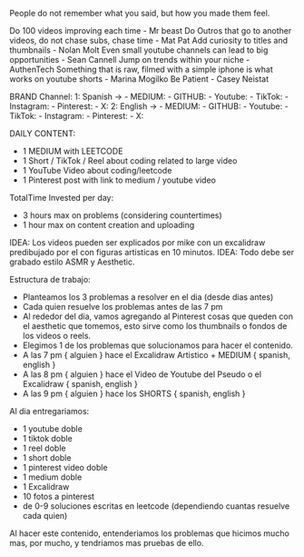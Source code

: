 People do not remember what you said, but how you made them feel.

Do 100 videos improving each time  - Mr beast
Do Outros that go to another videos, do not chase subs, chase time - Mat Pat
Add curiosity to titles and thumbnails - Nolan Molt
Even small youtube channels can lead to big opportunities - Sean Cannell
Jump on trends within your niche - AuthenTech
Something that is raw, filmed with a simple iphone is what works on youtube shorts - Marina Mogilko
Be Patient - Casey Neistat

BRAND Channel:
1: Spanish -> 
    - MEDIUM:
    - GITHUB:
    - Youtube:
    - TikTok:
    - Instagram:
    - Pinterest:
    - X:
2: English ->
    - MEDIUM:
    - GITHUB:
    - Youtube:
    - TikTok:
    - Instagram:
    - Pinterest:
    - X:

DAILY CONTENT:
- 1 MEDIUM with LEETCODE
- 1 Short / TikTok / Reel about coding related to large video
- 1 YouTube Video about coding/leetcode
- 1 Pinterest post with link to medium / youtube video

TotalTime Invested per day:
- 3 hours max on problems (considering countertimes)
- 1 hour max on content creation and uploading

IDEA: Los videos pueden ser explicados por mike con un excalidraw predibujado por el con figuras artisticas en 10 minutos.
IDEA: Todo debe ser grabado estilo ASMR y Aesthetic.


Estructura de trabajo:
- Planteamos los 3 problemas a resolver en el dia (desde dias antes)
- Cada quien resuelve los problemas antes de las 7 pm
- Al rededor del dia, vamos agregando al Pinterest cosas que queden con el aesthetic que tomemos, 
    esto sirve como los thumbnails o fondos de los videos o reels.
- Elegimos 1 de los problemas que solucionamos para hacer el contenido.
- A las 7 pm { alguien } hace el Excalidraw Artistico + MEDIUM { spanish, english }
- A las 8 pm { alguien } hace el Video de Youtube del Pseudo o el Excalidraw { spanish, english }
- A las 9 pm { alguien } hace los SHORTS { spanish, english }


Al dia entregariamos:
- 1 youtube doble 
- 1 tiktok doble 
- 1 reel doble 
- 1 short doble 
- 1 pinterest video doble 
- 1 medium doble
- 1 Excalidraw
- 10 fotos a pinterest
- de 0-9 soluciones escritas en leetcode (dependiendo cuantas resuelve cada quien)

Al hacer este contenido, entenderiamos los problemas que hicimos mucho mas, por mucho, y tendriamos mas pruebas de ello.